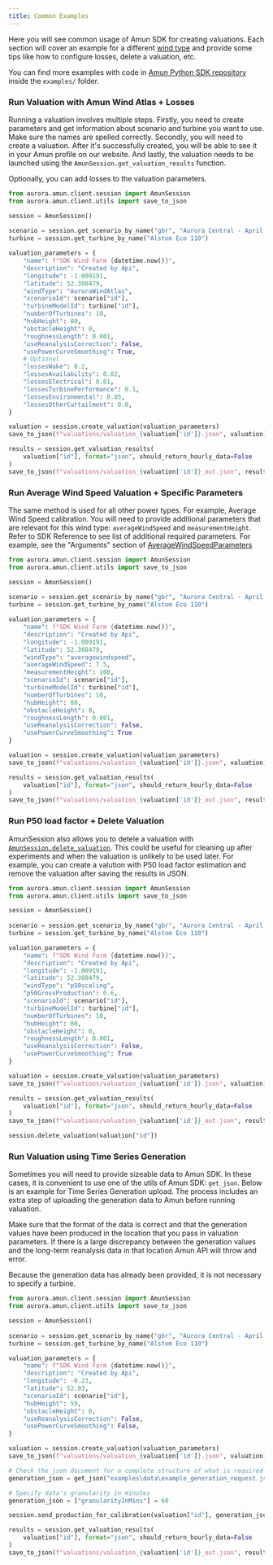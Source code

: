 ```yaml
---
title: Common Examples
---
```


Here you will see common usage of Amun SDK for creating valuations. Each section will cover an example for a different [wind type](/docs/Reference/parameters#windtype-objects) and provide some tips like how to configure losses, delete a valuation, etc.  

You can find more examples with code in [Amun Python SDK repository](https://github.com/AuroraEnergyResearch/aurora-amun-python-sdk) inside the `examples/` folder.

### Run Valuation with Amun Wind Atlas + Losses
Running a valuation involves multiple steps. Firstly, you need to create parameters and get information about scenario and turbine you want to use. Make sure the names are spelled correctly. Secondly, you will need to create a valuation. After it's successfully created, you will be able to see it in your Amun profile on our website. And lastly, the valuation needs to be launched using the `AmunSession.get_valuation_results` function.  

Optionally, you can add losses to the valuation parameters.

```python
from aurora.amun.client.session import AmunSession
from aurora.amun.client.utils import save_to_json

session = AmunSession()
    
scenario = session.get_scenario_by_name("gbr", "Aurora Central - April 2022")
turbine = session.get_turbine_by_name("Alstom Eco 110")

valuation_parameters = {
    "name": f"SDK Wind Farm {datetime.now()}",
    "description": "Created by Api",
    "longitude": -1.009191,
    "latitude": 52.308479,
    "windType": "AuroraWindAtlas",
    "scenarioId": scenario["id"],
    "turbineModelId": turbine["id"],
    "numberOfTurbines": 10,
    "hubHeight": 80,
    "obstacleHeight": 0,
    "roughnessLength": 0.001,
    "useReanalysisCorrection": False,
    "usePowerCurveSmoothing": True,
    # Optional
    "lossesWake": 0.2,
    "lossesAvailability": 0.02,
    "lossesElectrical": 0.01,
    "lossesTurbinePerformance": 0.1,
    "lossesEnvironmental": 0.05,
    "lossesOtherCurtailment": 0.0,
}

valuation = session.create_valuation(valuation_parameters)
save_to_json(f"valuations/valuation_{valuation['id']}.json", valuation)

results = session.get_valuation_results(
    valuation["id"], format="json", should_return_hourly_data=False
)
save_to_json(f"valuations/valuation_{valuation['id']}_out.json", results)
```

### Run Average Wind Speed Valuation + Specific Parameters
The same method is used for all other power types. For example, Average Wind Speed calibration. You will need to provide additional parameters that are relevant for this wind type: `averageWindSpeed` and `measurementHeight`. Refer to SDK Reference to see list of additional required parameters. For example, see the "Arguments" section of [AverageWindSpeedParameters](/docs/Reference/parameters#averagewindspeedparameters-objects)

```python
from aurora.amun.client.session import AmunSession
from aurora.amun.client.utils import save_to_json

session = AmunSession()
    
scenario = session.get_scenario_by_name("gbr", "Aurora Central - April 2022")
turbine = session.get_turbine_by_name("Alstom Eco 110")

valuation_parameters = {
    "name": f"SDK Wind Farm {datetime.now()}",
    "description": "Created by Api",
    "longitude": -1.009191,
    "latitude": 52.308479,
    "windType": "averagewindspeed",
    "averageWindSpeed": 7.5,
    "measurementHeight": 100,
    "scenarioId": scenario["id"],
    "turbineModelId": turbine["id"],
    "numberOfTurbines": 10,
    "hubHeight": 80,
    "obstacleHeight": 0,
    "roughnessLength": 0.001,
    "useReanalysisCorrection": False,
    "usePowerCurveSmoothing": True
}

valuation = session.create_valuation(valuation_parameters)
save_to_json(f"valuations/valuation_{valuation['id']}.json", valuation)

results = session.get_valuation_results(
    valuation["id"], format="json", should_return_hourly_data=False
)
save_to_json(f"valuations/valuation_{valuation['id']}_out.json", results)
```

### Run P50 load factor + Delete Valuation
AmunSession also allows you to detele a valuation with [`AmunSession.delete_valuation`](/docs/Reference/session#delete_valuation). This could be useful for cleaning up after experiments and when the valuation is unlikely to be used later. For example, you can create a valution with P50 load factor estimation and remove the valuation after saving the results in JSON.

```python
from aurora.amun.client.session import AmunSession
from aurora.amun.client.utils import save_to_json

session = AmunSession()
    
scenario = session.get_scenario_by_name("gbr", "Aurora Central - April 2022")
turbine = session.get_turbine_by_name("Alstom Eco 110")

valuation_parameters = {
    "name": f"SDK Wind Farm {datetime.now()}",
    "description": "Created by Api",
    "longitude": -1.009191,
    "latitude": 52.308479,
    "windType": "p50scaling",
    "p50GrossProduction": 0.6,
    "scenarioId": scenario["id"],
    "turbineModelId": turbine["id"],
    "numberOfTurbines": 10,
    "hubHeight": 80,
    "obstacleHeight": 0,
    "roughnessLength": 0.001,
    "useReanalysisCorrection": False,
    "usePowerCurveSmoothing": True
}

valuation = session.create_valuation(valuation_parameters)
save_to_json(f"valuations/valuation_{valuation['id']}.json", valuation)

results = session.get_valuation_results(
    valuation["id"], format="json", should_return_hourly_data=False
)
save_to_json(f"valuations/valuation_{valuation['id']}_out.json", results)

session.delete_valuation(valuation["id"])
```

### Run Valuation using Time Series Generation
Sometimes you will need to provide sizeable data to Amun SDK. In these cases, it is convenient to use one of the utils of Amun SDK: `get_json`. Below is an example for Time Series Generation upload. The process includes an extra step of uploading the generation data to Amun before running valuation.

Make sure that the format of the data is correct and that the generation values have been produced in the location that you pass in valuation parameters. If there is a large discrepancy between the generation values and the long-term reanalysis data in that location Amun API will throw and error.

Because the generation data has already been provided, it is not necessary to specify a turbine.

```python
from aurora.amun.client.session import AmunSession
from aurora.amun.client.utils import save_to_json

session = AmunSession()
    
scenario = session.get_scenario_by_name("gbr", "Aurora Central - April 2022")
turbine = session.get_turbine_by_name("Alstom Eco 110")

valuation_parameters = {
    "name": f"SDK Wind Farm {datetime.now()}",
    "description": "Created by Api",
    "longitude": -0.23,
    "latitude": 52.93,
    "scenarioId": scenario["id"],
    "hubHeight": 59,
    "obstacleHeight": 0,
    "useReanalysisCorrection": False,
    "usePowerCurveSmoothing": False,
}

valuation = session.create_valuation(valuation_parameters)
save_to_json(f"valuations/valuation_{valuation['id']}.json", valuation)

# Check the json document for a complete structure of what is required
generation_json = get_json("examples\data\example_generation_request.json")

# Specify data's granularity in minutes
generation_json = ["granularityInMins"] = 60

session.send_production_for_calibration(valuation["id"], generation_json)

results = session.get_valuation_results(
    valuation["id"], format="json", should_return_hourly_data=False
)
save_to_json(f"valuations/valuation_{valuation['id']}_out.json", results)
```